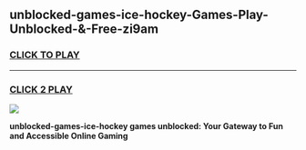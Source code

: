 
## unblocked-games-ice-hockey-Games-Play-Unblocked-&-Free-zi9am
<h3>
<a href="https://premium76.site?title=unblocked-games-ice-hockey&ref=24A">CLICK TO PLAY</a></h3>
<hr>

<h3>
<a href="https://premium76.site?title=unblocked-games-ice-hockey&ref=24A">CLICK 2 PLAY</a>
  
</h3>

<a href="https://premium76.site?title=unblocked-games-ice-hockey&ref=24A"><img src="https://clearcache.store/games.png"></a>


**unblocked-games-ice-hockey games unblocked: Your Gateway to Fun and Accessible Online Gaming**
